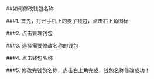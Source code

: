 ##如何修改钱包名称

###1. 首先，打开手机上的麦子钱包，点击右上角图标

###2. 点击管理钱包

###3. 选择需要修改名称的钱包

###4. 点击钱包名称

###5. 修改完钱包名称，点击右上角完成，钱包名称修改成功！
